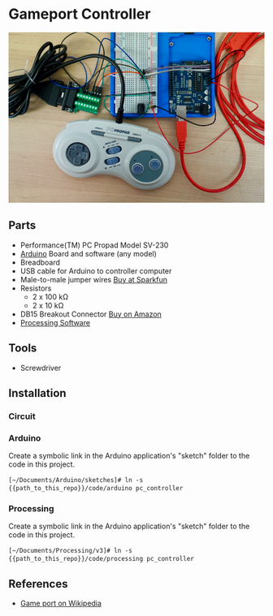# Gameport Controller

![PC Propad Arduino Circuit](PC_propad.jpeg)

## Parts

 - Performance(TM) PC Propad Model SV-230
 - [Arduino](https://www.arduino.cc) Board and software (any model)
 - Breadboard
 - USB cable for Arduino to controller computer
 - Male-to-male jumper wires [Buy at Sparkfun](https://www.sparkfun.com/products/8431)
 - Resistors
    - 2 x 100 kΩ
    - 2 x 10 kΩ
 - DB15 Breakout Connector [Buy on Amazon](https://www.amazon.com/dp/B07JNSSTGC/ref=cm_sw_r_tw_dp_x_X.OdFbFWD1J7Y)
 - [Processing Software](https://processing.org)

## Tools

 - Screwdriver

## Installation

### Circuit

### Arduino

Create a symbolic link in the Arduino application's "sketch" folder to the code in this project.

```
[~/Documents/Arduino/sketches]# ln -s {{path_to_this_repo}}/code/arduino pc_controller
```

### Processing

Create a symbolic link in the Arduino application's "sketch" folder to the code in this project.

```
[~/Documents/Processing/v3]# ln -s {{path_to_this_repo}}/code/processing pc_controller
```

## References

 - [Game port on Wikipedia](https://en.wikipedia.org/wiki/Game_port)
